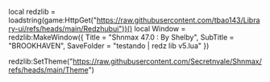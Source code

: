 local redzlib = loadstring(game:HttpGet("https://raw.githubusercontent.com/tbao143/Library-ui/refs/heads/main/Redzhubui"))()
local Window = redzlib:MakeWindow({
  Title = "Shnmax 47.0 : By Shelby",
  SubTitle = "BROOKHAVEN",
  SaveFolder = "testando | redz lib v5.lua"
})

  redzlib:SetTheme("https://raw.githubusercontent.com/Secretnvale/Shnmax/refs/heads/main/Theme")
